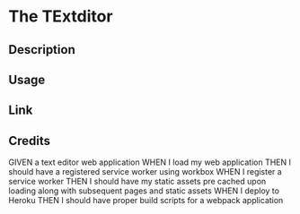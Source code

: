 # The TExtditor

## Description

## Usage

## Link

## Credits

<!-- TODO list: -->
GIVEN a text editor web application
WHEN I load my web application
THEN I should have a registered service worker using workbox
WHEN I register a service worker
THEN I should have my static assets pre cached upon loading along with subsequent pages and static assets
WHEN I deploy to Heroku
THEN I should have proper build scripts for a webpack application